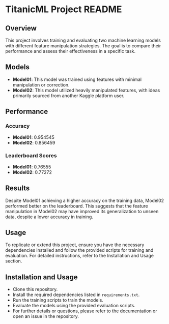 # TitanicML Project README


## Overview
This project involves training and evaluating two machine learning models with different feature manipulation strategies. The goal is to compare their performance and assess their effectiveness in a specific task.

## Models
- **Model01**: This model was trained using features with minimal manipulation or correction.
- **Model02**: This model utilized heavily manipulated features, with ideas primarily sourced from another Kaggle platform user.

## Performance

### Accuracy 
- **Model01**: 0.954545
- **Model02**: 0.856459

### Leaderboard Scores
- **Model01**: 0.76555
- **Model02**: 0.77272


## Results
Despite Model01 achieving a higher accuracy on the training data, Model02 performed better on the leaderboard. This suggests that the feature manipulation in Model02 may have improved its generalization to unseen data, despite a lower accuracy in training.

## Usage
To replicate or extend this project, ensure you have the necessary dependencies installed and follow the provided scripts for training and evaluation. For detailed instructions, refer to the Installation and Usage section.

## Installation and Usage
- Clone this repository.
- Install the required dependencies listed in `requirements.txt`.
- Run the training scripts to train the models.
- Evaluate the models using the provided evaluation scripts.
- For further details or questions, please refer to the documentation or open an issue in the repository.
